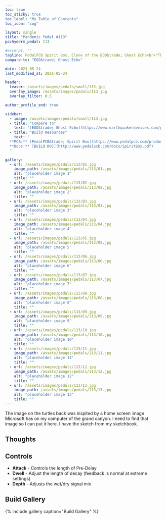 ```yaml
---
toc: true
toc_sticky: true
toc_label: "My Table of Contents"
toc_icon: "cog"

layout: single
title: "Pandemic Pedal #113"
pachyderm_pedal: 113

#excerpt: ""
tagline: PedalPCB Spirit Box, Clone of the EQD&trade; Ghost Echo<br>"The secret of genius is to carry the spirit of the child into old age" - Aldus Huxley
compare-to: "EQD&trade; Ghost Echo"

date: 2021-05-24
last_modified_at: 2021-05-24

header:
  teaser: /assets/images/pedals/small/113.jpg
  overlay_image: /assets/images/pedals/113.jpg
  overlay_filter: 0.5

author_profile_end: true

sidebar:
  - image: /assets/images/pedals/small/113.jpg
  - title: "Compare to"
    text: "[EQD&trade; Ghost Echo](https://www.earthquakerdevices.com/ghost-echo)"
  - title: "Build Resources"
    text: "
  **PCB:** [PedalPCB&trade; Spirit Box](https://www.pedalpcb.com/product/spiritbox/)<br>
  **Docs:** [BUILD DOC](http://www.pedalpcb.com/docs/SpiritBox.pdf)
  "

gallery:
  - url: /assets/images/pedals/113/01.jpg
    image_path: /assets/images/pedals/113/01.jpg
    alt: "placeholder image 1"
    title: ""
  - url: /assets/images/pedals/113/02.jpg
    image_path: /assets/images/pedals/113/02.jpg
    alt: "placeholder image 2"
    title: ""
  - url: /assets/images/pedals/113/03.jpg
    image_path: /assets/images/pedals/113/03.jpg
    alt: "placeholder image 3"
    title: ""
  - url: /assets/images/pedals/113/04.jpg
    image_path: /assets/images/pedals/113/04.jpg
    alt: "placeholder image 4"
    title: ""
  - url: /assets/images/pedals/113/05.jpg
    image_path: /assets/images/pedals/113/05.jpg
    alt: "placeholder image 5"
    title: ""
  - url: /assets/images/pedals/113/06.jpg
    image_path: /assets/images/pedals/113/06.jpg
    alt: "placeholder image 6"
    title: ""
  - url: /assets/images/pedals/113/07.jpg
    image_path: /assets/images/pedals/113/07.jpg
    alt: "placeholder image 7"
    title: ""
  - url: /assets/images/pedals/113/08.jpg
    image_path: /assets/images/pedals/113/08.jpg
    alt: "placeholder image 8"
    title: ""
  - url: /assets/images/pedals/113/09.jpg
    image_path: /assets/images/pedals/113/09.jpg
    alt: "placeholder image 9"
    title: ""
  - url: /assets/images/pedals/113/10.jpg
    image_path: /assets/images/pedals/113/10.jpg
    alt: "placeholder image 10"
    title: ""
  - url: /assets/images/pedals/113/11.jpg
    image_path: /assets/images/pedals/113/11.jpg
    alt: "placeholder image 11"
    title: ""
  - url: /assets/images/pedals/113/12.jpg
    image_path: /assets/images/pedals/113/12.jpg
    alt: "placeholder image 12"
    title: ""
  - url: /assets/images/pedals/113/13.jpg
    image_path: /assets/images/pedals/113/13.jpg
    alt: "placeholder image 13"
    title: ""
---
```


The image on the turtles back was inspited by a home screen image Microsoft has on my computer of the grand canyon. I need to find that image so I can put it here. I have the sketch from my sketchbook.

## Thoughts



## Controls

* **Attack** - Controls the length of Pre-Delay
* **Dwell** - Adjust the length of decay (feedback is normal at extreme settings)
* **Depth** -  Adjusts the wet/dry signal mix

## Build Gallery

{% include gallery caption="Build Gallery" %}